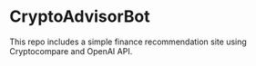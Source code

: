 # CryptoAdvisorBot
This repo includes a simple finance recommendation site using Cryptocompare and OpenAI API.
